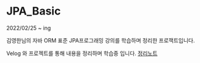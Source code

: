 # JPA_Basic

2022/02/25 ~ ing

김영한님의 자바 ORM 표준 JPA프로그래밍 강의를 학습하며 정리한 프로잭트입니다.

Velog 와 프로젝트를 통해 내용을 정리하며 학습중 입니다.
[정리노트](https://velog.io/@yim3370/JPA-%EA%B8%B0%EC%B4%88-%EC%9E%91%EC%84%B1%EC%A4%91)
